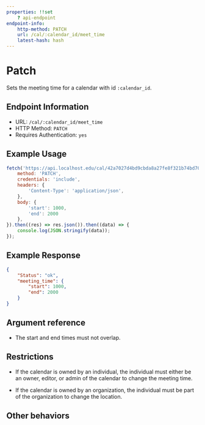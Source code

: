 ```yaml
---
properties: !!set
    ? api-endpoint
endpoint-info:
    http-method: PATCH
    url: /cal/:calendar_id/meet_time
    latest-hash: hash
---
```


# Patch

Sets the meeting time for a calendar with id `:calendar_id`.

## Endpoint Information

- URL: `/cal/:calendar_id/meet_time`
- HTTP Method: `PATCH`
- Requires Authentication: `yes`

## Example Usage

``` javascript
fetch('https://api.localhost.edu/cal/42a7027d4bd9cbda8a27fe8f321b74bd70328b20d230ae7f16dd7548ee3f1878/meet_time', {
    method: 'PATCH',
    credentials: 'include',
    headers: {
        'Content-Type': 'application/json',
    },
    body: {
        'start': 1000,
        'end': 2000
    },
}).then((res) => res.json()).then((data) => {
    console.log(JSON.stringify(data));
});
```

## Example Response
```json
{
    "Status": "ok",
    "meeting_time": {
        "start": 1000,
        "end": 2000
    }
}
```

## Argument reference

- The start and end times must not overlap.

## Restrictions

- If the calendar is owned by an individual, the individual must either be an owner, editor, or admin of the calendar to change the meeting time.

- If the calendar is owned by an organization, the individual must be part of the organization to change the location.

## Other behaviors
